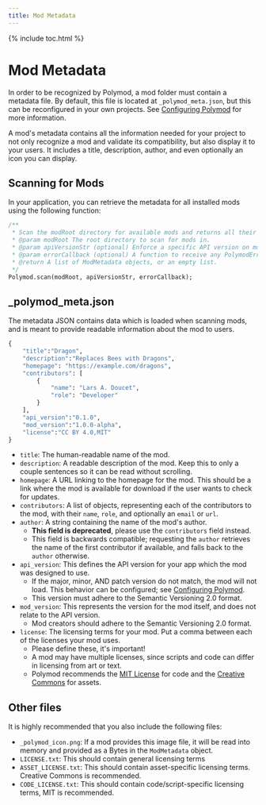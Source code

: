 ```yaml
---
title: Mod Metadata
---
```

{% include toc.html %}

# Mod Metadata

In order to be recognized by Polymod, a mod folder must contain a metadata file. By default, this file is located at `_polymod_meta.json`, but this can be reconfigured in your own projects. See [Configuring Polymod](./configuring-polymod) for more information.

A mod's metadata contains all the information needed for your project to not only recognize a mod and validate its compatibility, but also display it to your users. It includes a title, description, author, and even optionally an icon you can display.

## Scanning for Mods

In your application, you can retrieve the metadata for all installed mods using the following function:

```haxe
/**
 * Scan the modRoot directory for available mods and returns all their respective metadata entries.
 * @param modRoot The root directory to scan for mods in.
 * @param apiVersionStr (optional) Enforce a specific API version on mods.
 * @param errorCallback (optional) A function to receive any PolymodErrors that occur.
 * @return A list of ModMetadata objects, or an empty list.
 */
Polymod.scan(modRoot, apiVersionStr, errorCallback);
```

## _polymod_meta.json

The metadata JSON contains data which is loaded when scanning mods, and is meant to provide readable information about the mod to users.

```haxe
{
	"title":"Dragon",
	"description":"Replaces Bees with Dragons",
    "homepage": "https://example.com/dragons",
	"contributors": [
		{
			"name": "Lars A. Doucet",
			"role": "Developer"
		}
	],
	"api_version":"0.1.0",
	"mod_version":"1.0.0-alpha",
	"license":"CC BY 4.0,MIT"
}
```

- `title`: The human-readable name of the mod.
- `description`: A readable description of the mod. Keep this to only a couple sentences so it can be read without scrolling.
- `homepage`: A URL linking to the homepage for the mod. This should be a link where the mod is available for download if the user wants to check for updates.
- `contributors`: A list of objects, representing each of the contributors to the mod, with their `name`, `role`, and optionally an `email` or `url`.
- `author`: A string containing the name of the mod's author.
    - **This field is deprecated**, please use the `contributors` field instead.
    - This field is backwards compatible; requesting the `author` retrieves the name of the first contributor if available, and falls back to the `author` otherwise.
- `api_version`: This defines the API version for your app which the mod was designed to use.
    - If the major, minor, AND patch version do not match, the mod will not load. This behavior can be configured; see [Configuring Polymod](./configuring-polymod/).
    - This version must adhere to the Semantic Versioning 2.0 format.
- `mod_version`: This represents the version for the mod itself, and does not relate to the API version.
    - Mod creators should adhere to the Semantic Versioning 2.0 format.
- `license`: The licensing terms for your mod. Put a comma between each of the licenses your mod uses.
    - Please define these, it's important!
    - A mod may have multiple licenses, since scripts and code can differ in licensing from art or text.
    - Polymod recommends the [MIT License](https://opensource.org/licenses/MIT) for code and the [Creative Commons](https://creativecommons.org/) for assets.

## Other files

It is highly recommended that you also include the following files:

- `_polymod_icon.png`: If a mod provides this image file, it will be read into memory and provided as a Bytes in the `ModMetadata` object.
- `LICENSE.txt`: This should contain general licensing terms
- `ASSET_LICENSE.txt`: This should contain asset-specific licensing terms. Creative Commons is recommended.
- `CODE_LICENSE.txt`: This should contain code/script-specific licensing terms, MIT is recommended.
